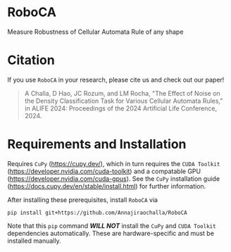# RoboCA
Measure Robustness of Cellular Automata Rule of any shape

# Citation
If you use `RoboCA` in your research, please cite us and check out our paper! 

> A Challa, D Hao, JC Rozum, and LM Rocha, "The Effect of Noise on the Density Classification Task for Various Cellular Automata Rules," in ALIFE 2024: Proceedings of the 2024 Artificial Life Conference, 2024.


# Requirements and Installation
Requires `CuPy` (https://cupy.dev/), which in turn requires the `CUDA Toolkit` (https://developer.nvidia.com/cuda-toolkit) and a compatable GPU (https://developer.nvidia.com/cuda-gpus). See the `CuPy` installation guide (https://docs.cupy.dev/en/stable/install.html) for further information.

After installing these prerequisites, install `RoboCA` via
```
pip install git+https://github.com/Annajiraochalla/RoboCA
```
Note that this `pip` command ***WILL NOT*** install the `CuPy` and `CUDA Toolkit` dependencies automatically. These are hardware-specific and must be installed manually.
